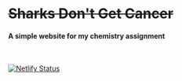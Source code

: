 # ~~Sharks Don't Get Cancer~~


#### A simple website for my chemistry assignment
<br>

[![Netlify Status](https://api.netlify.com/api/v1/badges/1934400d-80db-40b9-8982-02b3483501da/deploy-status)](https://app.netlify.com/sites/sharksgetcancer/deploys)